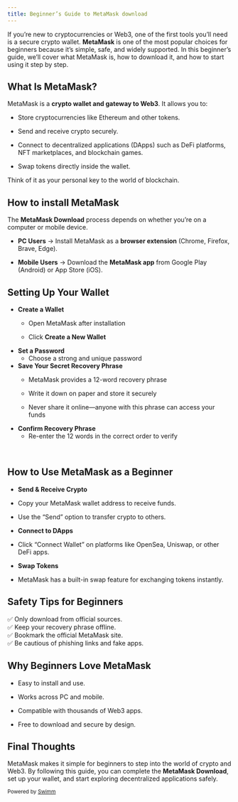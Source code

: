```yaml
---
title: Beginner’s Guide to MetaMask download
---
```

If you’re new to cryptocurrencies or Web3, one of the first tools you’ll need is a secure crypto wallet. **MetaMask** is one of the most popular choices for beginners because it’s simple, safe, and widely supported. In this beginner’s guide, we’ll cover what MetaMask is, how to download it, and how to start using it step by step.

## What Is MetaMask?

MetaMask is a **crypto wallet and gateway to Web3**. It allows you to:

- Store cryptocurrencies like Ethereum and other tokens.

- Send and receive crypto securely.

- Connect to decentralized applications (DApps) such as DeFi platforms, NFT marketplaces, and blockchain games.

- Swap tokens directly inside the wallet.

Think of it as your personal key to the world of blockchain.

## How to install MetaMask

The **MetaMask Download** process depends on whether you’re on a computer or mobile device.

- **PC Users** → Install MetaMask as a **browser extension** (Chrome, Firefox, Brave, Edge).

- **Mobile Users** → Download the **MetaMask app** from Google Play (Android) or App Store (iOS).

## Setting Up Your Wallet

- **Create a Wallet**
  - Open MetaMask after installation

  - Click **Create a New Wallet**
- **Set a Password**
  - Choose a strong and unique password
- **Save Your Secret Recovery Phrase**
  - MetaMask provides a 12-word recovery phrase

  - Write it down on paper and store it securely

  - Never share it online—anyone with this phrase can access your funds
- **Confirm Recovery Phrase**
  - Re-enter the 12 words in the correct order to verify

&nbsp;

## How to Use MetaMask as a Beginner

- **Send & Receive Crypto**


- Copy your MetaMask wallet address to receive funds.

- Use the “Send” option to transfer crypto to others.


- **Connect to DApps**


- Click “Connect Wallet” on platforms like OpenSea, Uniswap, or other DeFi apps.


- **Swap Tokens**


- MetaMask has a built-in swap feature for exchanging tokens instantly.

## Safety Tips for Beginners

✅ Only download from official sources.\
✅ Keep your recovery phrase offline.\
✅ Bookmark the official MetaMask site.\
✅ Be cautious of phishing links and fake apps.

## Why Beginners Love MetaMask

- Easy to install and use.

- Works across PC and mobile.

- Compatible with thousands of Web3 apps.

- Free to download and secure by design.

## Final Thoughts

MetaMask makes it simple for beginners to step into the world of crypto and Web3. By following this guide, you can complete the **MetaMask Download**, set up your wallet, and start exploring decentralized applications safely.

<SwmMeta version="3.0.0" repo-id="Z2l0aHViJTNBJTNBbWV0YW1hc2stZG93bmxvYWQlM0ElM0FoZWxwLWd1aWRlY2VudGVy" repo-name="metamask-download"><sup>Powered by [Swimm](https://app.swimm.io/)</sup></SwmMeta>
